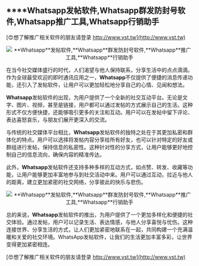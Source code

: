 ## ****Whatsapp**发帖软件,**Whatsapp**群发防封号软件,**Whatsapp**推广工具,**Whatsapp**行销助手**

[😍想了解推广相关软件的朋友请登录 http://www.vst.tw](http://www.vst.tw)

 <center><img src="https://vst.tw/MP4/tuiguang/png/7.png" alt="**Whatsapp**发帖软件,**Whatsapp**群发防封号软件,**Whatsapp**推广工具,**Whatsapp**行销助手"></center>

在当今社交媒体盛行的时代，人们渴望与他人保持联系，分享生活中的点点滴滴。作为全球最受欢迎的即时通讯应用之一，**Whatsapp**不仅提供了便捷的消息传递功能，还引入了发帖软件，让用户可以更加轻松地分享自己的心情、见闻和想法。

**Whatsapp**发帖软件的出现，为用户提供了一个全新的社交互动平台。无论是文字、图片、视频，甚至是链接，用户都可以通过发帖的方式展示自己的生活。这种形式不仅方便快捷，还能够吸引更多的关注和互动。用户可以在发帖中留下评论、表达喜怒哀乐，与朋友们展开更深入的交流。

与传统的社交媒体平台相比，**Whatsapp**发帖软件的独特之处在于其更加私密和群体化的特点。用户可以选择将发帖内容分享给所有好友，也可以针对特定的好友或群组进行发帖，保持信息的私密性。这种针对性的分享方式，让用户能够更好地控制自己的信息流向，确保内容的精准传达。

此外，**Whatsapp**发帖软件还支持多种多样的互动方式，如点赞、转发、收藏等功能，让用户能够更加丰富地参与到社交活动中来。用户可以通过互动，拉近与他人的距离，建立更加紧密的社交网络，分享彼此的快乐与悲伤。

 <center><img src="https://vst.tw/MP4/tuiguang/png/5.png" alt="**Whatsapp**发帖软件,**Whatsapp**群发防封号软件,**Whatsapp**推广工具,**Whatsapp**行销助手"></center>

总的来说，**Whatsapp**发帖软件的推出，为用户提供了一个更加多样化和便捷的社交体验。通过发帖，用户可以记录生活、表达情感，与他人分享喜悦与忧伤。这种连接世界、分享生活的方式，让人们更加紧密地联系在一起，共同构建一个充满温暖和关爱的社交环境。WhatsApp发帖软件，让我们的生活更加丰富多彩，让世界变得更加紧密相连。

[😍想了解推广相关软件的朋友请登录 http://www.vst.tw](http://www.vst.tw)



